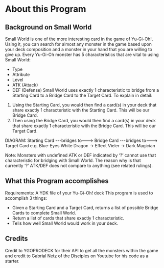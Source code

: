 # About this Program
## Background on Small World
Small World is one of the more interesting card in the game of Yu-Gi-Oh!. Using it, you can search for almost any monster in the game based upon your deck composition and a monster in your hand that you are willing to give up.
Every Yu-Gi-Oh monster has 5 characteristics that are vital to using Small World:
- Type
- Attribute
- Level
- ATK (Attack)
- DEF (Defense)
Small World uses exactly 1 characteristic to bridge from a Starting Card to a Bridge Card to the Target Card. To explain in detail:
1. Using the Starting Card, you would then find a card(s) in your deck that share exactly 1 characteristic with the Starting Card. This will be our Bridge Card.
2. Then using the Bridge Card, you would then find a card(s) in your deck that share exactly 1 characteristic with the Bridge Card. This will be our Target Card.

DIAGRAM: Starting Card ---bridges to---> Bridge Card ---bridges to---> Target Card
e.g. Blue-Eyes White Dragon -> Effect Vieler -> Dark Magician 

Note: Monsters with undefined ATK or DEF indicated by ‘?’ cannot use that characteristic for bridging with Small World. The reason why is that currently ‘?’ ATK/DEF does not compare to anything (see related rulings).
## What this Program accomplishes
Requirements: A YDK file of your Yu-Gi-Oh! deck
This program is used to accomplish 3 things:
- Given a Starting Card and a Target Card, returns a list of possible Bridge Cards to complete Small World. 
- Return a list of cards that share exactly 1 characteristic.
- Tells how well Small World would work in your deck.

## Credits
Credit to YGOPRODECK for their API to get all the monsters within the game and credit to Gabrial Netz of the Disciples on Youtube for his code as a starter.

